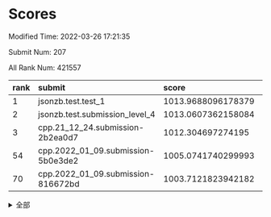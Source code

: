 # Scores

Modified Time: 2022-03-26 17:21:35

Submit Num: 207

All Rank Num: 421557

| rank |               submit               |       score        |       sigma        | pk_num |
| :--- | :--------------------------------- | :----------------- | :----------------- | :----- |
| 1    | jsonzb.test.test_1                 | 1013.9688096178379 | 0.8437794795660324 | 8148   |
| 2    | jsonzb.test.submission_level_4     | 1013.0607362158084 | 0.8045356297736205 | 8146   |
| 3    | cpp.21_12_24.submission-2b2ea0d7   | 1012.304697274195  | 0.7847233555218697 | 8146   |
| 54   | cpp.2022_01_09.submission-5b0e3de2 | 1005.0741740299993 | 0.7127735660027685 | 8142   |
| 70   | cpp.2022_01_09.submission-816672bd | 1003.7121823942182 | 0.718053522322909  | 8145   |


<details>
<summary>全部</summary>

| rank |                 submit                 |       score        |       sigma        | pk_num |
| :--- | :------------------------------------- | :----------------- | :----------------- | :----- |
| 1    | jsonzb.test.test_1                     | 1013.9688096178379 | 0.8437794795660324 | 8148   |
| 2    | jsonzb.test.submission_level_4         | 1013.0607362158084 | 0.8045356297736205 | 8146   |
| 3    | cpp.21_12_24.submission-2b2ea0d7       | 1012.304697274195  | 0.7847233555218697 | 8146   |
| 4    | gobigger.level_3.submission_level_3_11 | 1011.6208388723501 | 0.7902005031808761 | 8148   |
| 5    | gobigger.level_3.submission_level_3_2  | 1011.5394072968153 | 0.7827499242759937 | 8144   |
| 6    | gobigger.level_3.submission_level_3_16 | 1011.5155961881147 | 0.7790027694135628 | 8149   |
| 7    | gobigger.level_3.submission_level_3_30 | 1011.3321686631498 | 0.7974480945511814 | 8145   |
| 8    | gobigger.level_3.submission_level_3_48 | 1011.2381380581977 | 0.7689782911729771 | 8144   |
| 9    | gobigger.level_3.submission_level_3_18 | 1011.1871107391079 | 0.7742180546299509 | 8145   |
| 10   | gobigger.level_3.submission_level_3_5  | 1011.1719901928984 | 0.7659975125292753 | 8146   |
| 11   | gobigger.level_3.submission_level_3_31 | 1010.8931262324528 | 0.7573440572176033 | 8145   |
| 12   | gobigger.level_3.submission_level_3_29 | 1010.8736750697304 | 0.7731826990870088 | 8148   |
| 13   | gobigger.level_3.submission_level_3_23 | 1010.7981874416037 | 0.7403418617601918 | 8147   |
| 14   | gobigger.level_3.submission_level_3_14 | 1010.6034522171424 | 0.7666517297250426 | 8145   |
| 15   | gobigger.level_3.submission_level_3_1  | 1010.5257110399446 | 0.7883032761641197 | 8145   |
| 16   | gobigger.level_3.submission_level_3_19 | 1010.4782635372723 | 0.7823395902965682 | 8145   |
| 17   | gobigger.level_3.submission_level_3_43 | 1010.4043587951471 | 0.7600995505574756 | 8152   |
| 18   | gobigger.level_3.submission_level_3_27 | 1010.3617602251009 | 0.770519589879255  | 8147   |
| 19   | gobigger.level_3.submission_level_3_46 | 1010.2688825795909 | 0.7788451600731658 | 8146   |
| 20   | gobigger.level_3.submission_level_3_24 | 1010.2348395407575 | 0.7619683192984564 | 8152   |
| 21   | gobigger.level_3.submission_level_3_40 | 1010.1601213590791 | 0.7591662604698168 | 8150   |
| 22   | gobigger.level_3.submission_level_3_36 | 1010.1561736582983 | 0.7561232715903188 | 8145   |
| 23   | gobigger.level_3.submission_level_3_25 | 1010.1378485137711 | 0.7524659784566855 | 8143   |
| 24   | gobigger.level_3.submission_level_3_7  | 1010.1323182084525 | 0.7605788297597404 | 8152   |
| 25   | gobigger.level_3.submission_level_3_4  | 1010.1263077377492 | 0.770183696574219  | 8142   |
| 26   | gobigger.level_3.submission_level_3_0  | 1010.1211539527784 | 0.7570478945676068 | 8147   |
| 27   | gobigger.level_3.submission_level_3_20 | 1010.09614455591   | 0.7430385183791984 | 8146   |
| 28   | gobigger.level_3.submission_level_3_44 | 1010.0416626331627 | 0.750620397497334  | 8146   |
| 29   | gobigger.level_3.submission_level_3_13 | 1009.9758757154063 | 0.7630377352977197 | 8149   |
| 30   | gobigger.level_3.submission_level_3_39 | 1009.7557083777026 | 0.7478313025201389 | 8146   |
| 31   | gobigger.level_3.submission_level_3_6  | 1009.7276834407464 | 0.7473136488402594 | 8149   |
| 32   | gobigger.level_3.submission_level_3_3  | 1009.5681351003778 | 0.751430014662275  | 8144   |
| 33   | gobigger.level_3.submission_level_3_38 | 1009.5394018223128 | 0.7832506764341709 | 8147   |
| 34   | gobigger.level_3.submission_level_3_12 | 1009.5070913559629 | 0.7772100947328922 | 8144   |
| 35   | gobigger.level_3.submission_level_3_35 | 1009.4834584328677 | 0.7513162240840423 | 8145   |
| 36   | gobigger.level_3.submission_level_3_15 | 1009.4288465616441 | 0.7671870353172888 | 8140   |
| 37   | gobigger.level_3.submission_level_3_26 | 1009.4240311413444 | 0.7521939194310487 | 8146   |
| 38   | gobigger.level_3.submission_level_3_41 | 1009.3947154615756 | 0.7392992634514377 | 8143   |
| 39   | gobigger.level_3.submission_level_3_10 | 1009.394649603821  | 0.73939329850138   | 8143   |
| 40   | gobigger.level_3.submission_level_3_49 | 1009.3511384513082 | 0.760263021397727  | 8146   |
| 41   | gobigger.level_3.submission_level_3_22 | 1009.237973503348  | 0.7542362246740064 | 8142   |
| 42   | gobigger.level_3.submission_level_3_37 | 1009.2238129559975 | 0.7557254603580176 | 8145   |
| 43   | gobigger.level_3.submission_level_3_33 | 1009.1232909013187 | 0.7441492765045709 | 8147   |
| 44   | gobigger.level_3.submission_level_3_47 | 1009.1177192358514 | 0.7574605798823015 | 8141   |
| 45   | gobigger.level_3.submission_level_3_9  | 1009.0572006396588 | 0.7712470270669871 | 8144   |
| 46   | gobigger.level_3.submission_level_3_42 | 1009.0307345384357 | 0.7554425998631645 | 8146   |
| 47   | gobigger.level_3.submission_level_3_8  | 1008.789898471955  | 0.7570134158595165 | 8150   |
| 48   | gobigger.level_3.submission_level_3_21 | 1008.7052718608096 | 0.7327270294447121 | 8147   |
| 49   | gobigger.level_3.submission_level_3_32 | 1008.5769053335378 | 0.7536200314092816 | 8140   |
| 50   | gobigger.level_3.submission_level_3_34 | 1008.4530856088224 | 0.7531717544393435 | 8148   |
| 51   | gobigger.level_3.submission_level_3_28 | 1008.3107208503257 | 0.7431464344854675 | 8145   |
| 52   | gobigger.level_3.submission_level_3_17 | 1008.299683159047  | 0.7385096685796905 | 8144   |
| 53   | gobigger.level_3.submission_level_3_45 | 1008.0854635826613 | 0.7410317673256688 | 8145   |
| 54   | cpp.2022_01_09.submission-5b0e3de2     | 1005.0741740299993 | 0.7127735660027685 | 8142   |
| 55   | gobigger.level_1.submission_level_1_7  | 1004.7555092372057 | 0.7231976044529644 | 8147   |
| 56   | gobigger.level_1.submission_level_1_18 | 1004.5278822902308 | 0.7312041679374341 | 8142   |
| 57   | gobigger.level_1.submission_level_1_14 | 1004.4649101793597 | 0.710667421443883  | 8149   |
| 58   | gobigger.level_1.submission_level_1_27 | 1004.3459895988665 | 0.7096272903202122 | 8147   |
| 59   | gobigger.level_1.submission_level_1_34 | 1004.3098851877716 | 0.7082898526319747 | 8144   |
| 60   | gobigger.level_1.submission_level_1_47 | 1004.2639134264431 | 0.7193093912125227 | 8146   |
| 61   | gobigger.level_1.submission_level_1_29 | 1004.2636674472636 | 0.723069165183208  | 8147   |
| 62   | gobigger.level_1.submission_level_1_1  | 1004.2234387350239 | 0.7266631693872335 | 8147   |
| 63   | gobigger.level_1.submission_level_1_5  | 1004.1907184709793 | 0.7148009680048638 | 8144   |
| 64   | gobigger.level_1.submission_level_1_33 | 1004.0091718486373 | 0.7184090508148218 | 8147   |
| 65   | gobigger.level_1.submission_level_1_2  | 1003.9356511234677 | 0.7110409817756314 | 8142   |
| 66   | gobigger.level_1.submission_level_1_23 | 1003.9140580242507 | 0.7219946437350195 | 8147   |
| 67   | gobigger.level_1.submission_level_1_3  | 1003.9029221127053 | 0.7147114067910828 | 8145   |
| 68   | gobigger.level_1.submission_level_1_41 | 1003.8383009907993 | 0.7090999579776294 | 8141   |
| 69   | gobigger.level_1.submission_level_1_28 | 1003.7815273741594 | 0.7091982408635102 | 8144   |
| 70   | cpp.2022_01_09.submission-816672bd     | 1003.7121823942182 | 0.718053522322909  | 8145   |
| 71   | gobigger.level_1.submission_level_1_20 | 1003.7068778256245 | 0.7328877552606875 | 8151   |
| 72   | gobigger.level_1.submission_level_1_45 | 1003.6363983875318 | 0.7210624132129229 | 8146   |
| 73   | gobigger.level_1.submission_level_1_37 | 1003.549028799955  | 0.7108459235077801 | 8147   |
| 74   | gobigger.level_1.submission_level_1_16 | 1003.5312648898787 | 0.7118092537240259 | 8142   |
| 75   | gobigger.level_1.submission_level_1_30 | 1003.5276935811136 | 0.7129349239336786 | 8147   |
| 76   | gobigger.level_1.submission_level_1_49 | 1003.5155881065475 | 0.7157556789718224 | 8144   |
| 77   | gobigger.level_1.submission_level_1_17 | 1003.4809676247324 | 0.7121859994284071 | 8144   |
| 78   | gobigger.level_1.submission_level_1_40 | 1003.3789803214994 | 0.7102783933442852 | 8148   |
| 79   | gobigger.level_1.submission_level_1_26 | 1003.3782431172845 | 0.7174791994500306 | 8152   |
| 80   | gobigger.level_1.submission_level_1_35 | 1003.3758736649678 | 0.7171047614565602 | 8149   |
| 81   | gobigger.level_1.submission_level_1_48 | 1003.3622733221611 | 0.7249707585047138 | 8140   |
| 82   | gobigger.level_1.submission_level_1_19 | 1003.3489420198686 | 0.7320525419392007 | 8142   |
| 83   | gobigger.level_1.submission_level_1_46 | 1003.3191100412292 | 0.7096720702993243 | 8148   |
| 84   | gobigger.level_1.submission_level_1_43 | 1003.2963366925298 | 0.7192626700800847 | 8150   |
| 85   | gobigger.level_1.submission_level_1_38 | 1003.2702125258198 | 0.715841959708886  | 8144   |
| 86   | gobigger.level_1.submission_level_1_8  | 1003.1797744466768 | 0.7238350152777515 | 8142   |
| 87   | gobigger.level_1.submission_level_1_0  | 1003.1783565682483 | 0.6989181187842801 | 8150   |
| 88   | gobigger.level_1.submission_level_1_9  | 1003.1764077806433 | 0.7088728184946312 | 8146   |
| 89   | gobigger.level_1.submission_level_1_39 | 1003.0758526418701 | 0.7095354925160466 | 8144   |
| 90   | gobigger.level_1.submission_level_1_15 | 1003.0596615797404 | 0.7115931517478659 | 8149   |
| 91   | gobigger.level_1.submission_level_1_13 | 1003.0574469959756 | 0.7201976561874769 | 8146   |
| 92   | gobigger.level_1.submission_level_1_4  | 1002.825254926804  | 0.7148515087378345 | 8148   |
| 93   | gobigger.level_1.submission_level_1_32 | 1002.7609615267895 | 0.7046677765998992 | 8150   |
| 94   | gobigger.level_1.submission_level_1_11 | 1002.6665160636823 | 0.7155634949283154 | 8147   |
| 95   | gobigger.level_1.submission_level_1_10 | 1002.6031271226007 | 0.7161387602898542 | 8145   |
| 96   | gobigger.level_1.submission_level_1_24 | 1002.5904787192671 | 0.7119590135324593 | 8146   |
| 97   | gobigger.level_1.submission_level_1_22 | 1002.5657397903055 | 0.7050820341406507 | 8139   |
| 98   | gobigger.level_1.submission_level_1_44 | 1002.5364933036552 | 0.7162791447305549 | 8145   |
| 99   | gobigger.level_1.submission_level_1_12 | 1002.4575923325599 | 0.7211970184469632 | 8144   |
| 100  | gobigger.level_1.submission_level_1_42 | 1002.4506766575381 | 0.7040664790707728 | 8146   |
| 101  | gobigger.level_1.submission_level_1_21 | 1002.4269936590987 | 0.7079906321457192 | 8145   |
| 102  | gobigger.level_1.submission_level_1_6  | 1002.2312588861374 | 0.7070501824695534 | 8152   |
| 103  | gobigger.level_1.submission_level_1_25 | 1002.1840134459881 | 0.6999499124131524 | 8144   |
| 104  | gobigger.level_1.submission_level_1_36 | 1001.4686996466291 | 0.7059730920002166 | 8138   |
| 105  | gobigger.level_1.submission_level_1_31 | 1001.4399438239044 | 0.7161730899676444 | 8140   |
| 106  | gobigger.random.submission_random_28   | 997.6849926691675  | 0.6962300073097931 | 8150   |
| 107  | gobigger.random.submission_random_10   | 997.2858168918602  | 0.7074800626045945 | 8142   |
| 108  | gobigger.random.submission_random_19   | 997.2226858861885  | 0.706421218062124  | 8149   |
| 109  | gobigger.random.submission_random_26   | 997.1170734567662  | 0.7018871439666036 | 8149   |
| 110  | gobigger.random.submission_random_43   | 997.0055649906541  | 0.7003518212305821 | 8150   |
| 111  | gobigger.random.submission_random_24   | 996.9875566587376  | 0.7000201689396498 | 8147   |
| 112  | gobigger.random.submission_random_44   | 996.954270909991   | 0.7013359790647293 | 8149   |
| 113  | gobigger.random.submission_random_38   | 996.9161003186969  | 0.7145619166087669 | 8149   |
| 114  | gobigger.random.submission_random_20   | 996.9033086764064  | 0.7044184460847907 | 8142   |
| 115  | gobigger.random.submission_random_15   | 996.7326870325156  | 0.7100651038529786 | 8148   |
| 116  | gobigger.random.submission_random_27   | 996.7022344047474  | 0.7082893160302237 | 8144   |
| 117  | gobigger.random.submission_random_30   | 996.5841830871252  | 0.7111431958899563 | 8147   |
| 118  | gobigger.random.submission_random_36   | 996.5194912212844  | 0.7144143775547797 | 8147   |
| 119  | gobigger.random.submission_random_33   | 996.5099807960586  | 0.7061399541990444 | 8143   |
| 120  | gobigger.random.submission_random_41   | 996.4638037997174  | 0.7051391442902892 | 8145   |
| 121  | gobigger.random.submission_random_16   | 996.3425562378407  | 0.7060461656688553 | 8148   |
| 122  | gobigger.random.submission_random_25   | 996.3205388976128  | 0.7049899391536352 | 8146   |
| 123  | gobigger.random.submission_random_5    | 996.276219367576   | 0.7182034496408536 | 8147   |
| 124  | gobigger.random.submission_random_35   | 996.2749423909809  | 0.7081415055339998 | 8140   |
| 125  | gobigger.random.submission_random_14   | 996.2730746196819  | 0.7073415642689782 | 8148   |
| 126  | gobigger.random.submission_random_21   | 996.1647603937841  | 0.7027537876460662 | 8145   |
| 127  | gobigger.random.submission_random_6    | 996.1152557623973  | 0.7158339650122314 | 8148   |
| 128  | gobigger.random.submission_random_7    | 996.0977090633742  | 0.6998866528812941 | 8148   |
| 129  | gobigger.random.submission_random_2    | 996.0083439459005  | 0.7213631818919874 | 8145   |
| 130  | gobigger.random.submission_random_47   | 995.99393179719    | 0.7222695048367419 | 8147   |
| 131  | gobigger.random.submission_random_3    | 995.9466806073522  | 0.6959202131510017 | 8141   |
| 132  | gobigger.random.submission_random_0    | 995.8259484707455  | 0.7154766002109773 | 8145   |
| 133  | gobigger.random.submission_random_46   | 995.8207744206811  | 0.7198089659109557 | 8140   |
| 134  | gobigger.random.submission_random_45   | 995.7978486324755  | 0.70262513520767   | 8147   |
| 135  | gobigger.random.submission_random_22   | 995.6921527637736  | 0.714056711629184  | 8143   |
| 136  | gobigger.random.submission_random_11   | 995.5859290711012  | 0.7147175279764671 | 8150   |
| 137  | gobigger.random.submission_random_40   | 995.5424684230098  | 0.7259406232238551 | 8146   |
| 138  | gobigger.random.submission_random_23   | 995.5065637643247  | 0.7082621342574223 | 8142   |
| 139  | gobigger.random.submission_random_13   | 995.4656499568628  | 0.7051676858249765 | 8152   |
| 140  | gobigger.random.submission_random_34   | 995.4135246065343  | 0.7114928947459549 | 8140   |
| 141  | gobigger.random.submission_random_39   | 995.3958492955134  | 0.719980668112001  | 8146   |
| 142  | gobigger.random.submission_random_12   | 995.3763696813313  | 0.7143926371867241 | 8151   |
| 143  | gobigger.random.submission_random_37   | 995.2718456175745  | 0.7039273759958969 | 8141   |
| 144  | gobigger.random.submission_random_8    | 995.2063311807505  | 0.7156829470342884 | 8150   |
| 145  | gobigger.random.submission_random_18   | 995.1877006940329  | 0.7148660701472388 | 8151   |
| 146  | gobigger.random.submission_random_42   | 995.1735897025284  | 0.7243085156116044 | 8144   |
| 147  | gobigger.random.submission_random_32   | 995.157743040067   | 0.7103867372233013 | 8142   |
| 148  | gobigger.random.submission_random_29   | 995.1467250237008  | 0.7126825281613328 | 8146   |
| 149  | gobigger.random.submission_random_31   | 995.0879787647283  | 0.7002140595426448 | 8142   |
| 150  | gobigger.random.submission_random_4    | 995.0573698157742  | 0.7065746410690629 | 8149   |
| 151  | gobigger.random.submission_random_17   | 995.0385510687674  | 0.7015838964174188 | 8148   |
| 152  | gobigger.random.submission_random_1    | 994.974144769158   | 0.7086105935309329 | 8147   |
| 153  | gobigger.random.submission_random_48   | 994.6561665001446  | 0.7075144749881664 | 8149   |
| 154  | gobigger.random.submission_random_49   | 994.4166201796967  | 0.7223284123798231 | 8147   |
| 155  | gobigger.random.submission_random_9    | 994.1722684003613  | 0.7094590740893488 | 8144   |
| 156  | gobigger.level_2.submission_level_2_10 | 994.0479803204678  | 0.7195683762419368 | 8145   |
| 157  | gobigger.level_2.submission_level_2_43 | 993.9731322306968  | 0.7270567910512372 | 8152   |
| 158  | gobigger.level_2.submission_level_2_18 | 993.9550099711956  | 0.7396593624611736 | 8148   |
| 159  | gobigger.level_2.submission_level_2_37 | 993.6439023043778  | 0.738852003825077  | 8146   |
| 160  | gobigger.level_2.submission_level_2_22 | 993.5189313623591  | 0.7227280087007475 | 8151   |
| 161  | gobigger.level_2.submission_level_2_0  | 993.4745033474279  | 0.7309591921871518 | 8144   |
| 162  | gobigger.level_2.submission_level_2_36 | 993.195760221183   | 0.7103499139597114 | 8140   |
| 163  | gobigger.level_2.submission_level_2_17 | 993.1924224582326  | 0.7487894304095475 | 8149   |
| 164  | gobigger.level_2.submission_level_2_6  | 993.1878380294468  | 0.7144401173021526 | 8149   |
| 165  | gobigger.level_2.submission_level_2_38 | 993.1183965213341  | 0.7289079642602925 | 8142   |
| 166  | gobigger.level_2.submission_level_2_4  | 993.0836161852935  | 0.7357336145449047 | 8142   |
| 167  | gobigger.level_2.submission_level_2_40 | 993.02431216164    | 0.7203267858939437 | 8142   |
| 168  | gobigger.level_2.submission_level_2_30 | 992.8542721324126  | 0.7308900777517198 | 8148   |
| 169  | gobigger.level_2.submission_level_2_1  | 992.776023677555   | 0.7336663794626257 | 8148   |
| 170  | gobigger.level_2.submission_level_2_23 | 992.773494124025   | 0.7391628034100525 | 8149   |
| 171  | gobigger.level_2.submission_level_2_26 | 992.7425494038177  | 0.7337096784033477 | 8150   |
| 172  | gobigger.level_2.submission_level_2_34 | 992.707268243743   | 0.7534733040308307 | 8146   |
| 173  | gobigger.level_2.submission_level_2_46 | 992.6756226703214  | 0.7423739074137491 | 8144   |
| 174  | gobigger.level_2.submission_level_2_35 | 992.6372897627743  | 0.7269297469313208 | 8143   |
| 175  | gobigger.level_2.submission_level_2_41 | 992.6248526322717  | 0.7491265025529881 | 8146   |
| 176  | gobigger.level_2.submission_level_2_47 | 992.6214547115902  | 0.7400096436270753 | 8146   |
| 177  | gobigger.level_2.submission_level_2_5  | 992.5578721308109  | 0.7533263997534861 | 8146   |
| 178  | gobigger.level_2.submission_level_2_45 | 992.5390864402291  | 0.7457913341475132 | 8144   |
| 179  | gobigger.level_2.submission_level_2_29 | 992.5353748736438  | 0.7394880016984181 | 8149   |
| 180  | gobigger.level_2.submission_level_2_13 | 992.5231870011406  | 0.7544181645015829 | 8141   |
| 181  | gobigger.level_2.submission_level_2_8  | 992.5014673102787  | 0.7616114800702526 | 8149   |
| 182  | gobigger.level_2.submission_level_2_15 | 992.4015665962712  | 0.732862109146428  | 8146   |
| 183  | gobigger.level_2.submission_level_2_12 | 992.2401846341057  | 0.7367237512251744 | 8151   |
| 184  | gobigger.level_2.submission_level_2_42 | 992.1578071239032  | 0.7311735044739163 | 8146   |
| 185  | gobigger.level_2.submission_level_2_28 | 992.0591821458906  | 0.748857973862886  | 8149   |
| 186  | gobigger.level_2.submission_level_2_7  | 991.9668895022276  | 0.7465857922346881 | 8144   |
| 187  | gobigger.level_2.submission_level_2_32 | 991.9177077682784  | 0.7378471798395634 | 8148   |
| 188  | gobigger.level_2.submission_level_2_31 | 991.8803634676848  | 0.7430169198963111 | 8149   |
| 189  | gobigger.level_2.submission_level_2_19 | 991.827372108703   | 0.7403457949611785 | 8147   |
| 190  | gobigger.level_2.submission_level_2_9  | 991.8141841800154  | 0.7353789312865552 | 8151   |
| 191  | gobigger.level_2.submission_level_2_3  | 991.6537336209872  | 0.7353283442653546 | 8147   |
| 192  | gobigger.level_2.submission_level_2_11 | 991.6506163143218  | 0.7594364609120208 | 8150   |
| 193  | gobigger.level_2.submission_level_2_49 | 991.6434929555652  | 0.7333067713486225 | 8149   |
| 194  | gobigger.level_2.submission_level_2_27 | 991.5283671159534  | 0.759275921444672  | 8148   |
| 195  | gobigger.level_2.submission_level_2_44 | 991.4463424334668  | 0.7244838094607956 | 8147   |
| 196  | gobigger.level_2.submission_level_2_48 | 991.3041904735679  | 0.7687117018740641 | 8141   |
| 197  | gobigger.level_2.submission_level_2_24 | 991.293876654027   | 0.7555654044891507 | 8145   |
| 198  | gobigger.level_2.submission_level_2_14 | 991.2862741056992  | 0.7426303746855203 | 8148   |
| 199  | gobigger.level_2.submission_level_2_39 | 991.278803773454   | 0.7637524885124667 | 8149   |
| 200  | gobigger.level_2.submission_level_2_2  | 991.1942304333271  | 0.7776760634908749 | 8143   |
| 201  | gobigger.level_2.submission_level_2_20 | 991.0323857417233  | 0.7576022517860173 | 8147   |
| 202  | gobigger.level_2.submission_level_2_25 | 990.6448333231278  | 0.7678850010055213 | 8147   |
| 203  | gobigger.level_2.submission_level_2_16 | 990.1119924241596  | 0.7864516951956129 | 8148   |
| 204  | gobigger.level_2.submission_level_2_21 | 990.1070940788439  | 0.7564013252665919 | 8149   |
| 205  | gobigger.level_2.submission_level_2_33 | 989.7053355524162  | 0.7722192827149905 | 8148   |
| 206  | gobigger.none.submission_none_0        | 977.1900933520772  | 1.3631154845930615 | 8148   |
| 207  | gobigger.none.submission_none_1        | 976.7776817995659  | 1.4741285145590906 | 8145   |

</details>